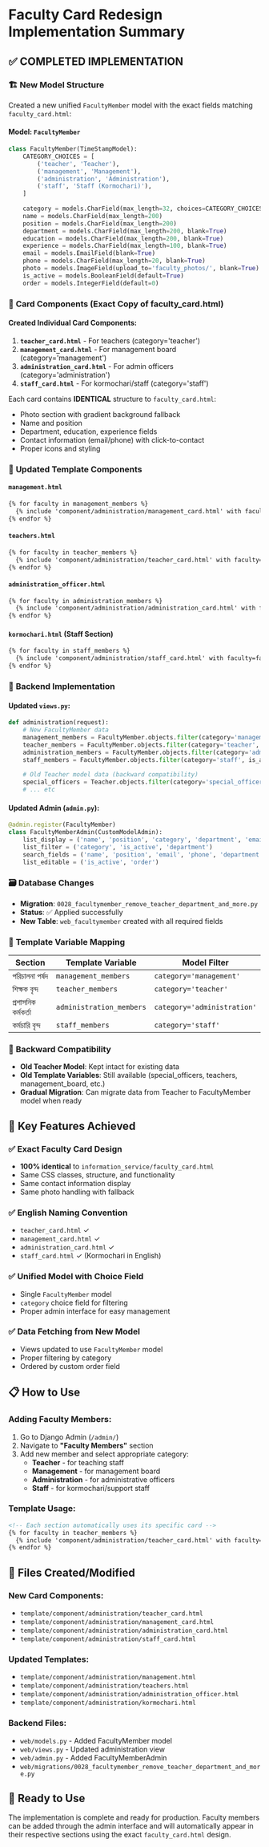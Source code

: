 # Faculty Card Redesign Implementation Summary

## ✅ COMPLETED IMPLEMENTATION

### 🏗️ **New Model Structure**
Created a new unified `FacultyMember` model with the exact fields matching `faculty_card.html`:

#### Model: `FacultyMember`
```python
class FacultyMember(TimeStampModel):
    CATEGORY_CHOICES = [
        ('teacher', 'Teacher'),
        ('management', 'Management'),
        ('administration', 'Administration'),
        ('staff', 'Staff (Kormochari)'),
    ]
    
    category = models.CharField(max_length=32, choices=CATEGORY_CHOICES, default='teacher')
    name = models.CharField(max_length=200)
    position = models.CharField(max_length=200)
    department = models.CharField(max_length=200, blank=True)
    education = models.CharField(max_length=200, blank=True)
    experience = models.CharField(max_length=100, blank=True)
    email = models.EmailField(blank=True)
    phone = models.CharField(max_length=20, blank=True)
    photo = models.ImageField(upload_to='faculty_photos/', blank=True)
    is_active = models.BooleanField(default=True)
    order = models.IntegerField(default=0)
```

### 🎨 **Card Components (Exact Copy of faculty_card.html)**

#### Created Individual Card Components:
1. **`teacher_card.html`** - For teachers (category='teacher')
2. **`management_card.html`** - For management board (category='management')  
3. **`administration_card.html`** - For admin officers (category='administration')
4. **`staff_card.html`** - For kormochari/staff (category='staff')

Each card contains **IDENTICAL** structure to `faculty_card.html`:
- Photo section with gradient background fallback
- Name and position
- Department, education, experience fields
- Contact information (email/phone) with click-to-contact
- Proper icons and styling

### 📄 **Updated Template Components**

#### `management.html`
```html
{% for faculty in management_members %}
  {% include 'component/administration/management_card.html' with faculty=faculty %}
{% endfor %}
```

#### `teachers.html`
```html
{% for faculty in teacher_members %}
  {% include 'component/administration/teacher_card.html' with faculty=faculty %}
{% endfor %}
```

#### `administration_officer.html`
```html
{% for faculty in administration_members %}
  {% include 'component/administration/administration_card.html' with faculty=faculty %}
{% endfor %}
```

#### `kormochari.html` (Staff Section)
```html
{% for faculty in staff_members %}
  {% include 'component/administration/staff_card.html' with faculty=faculty %}
{% endfor %}
```

### 🔧 **Backend Implementation**

#### Updated `views.py`:
```python
def administration(request):
    # New FacultyMember data
    management_members = FacultyMember.objects.filter(category='management', is_active=True).order_by('order', 'id')
    teacher_members = FacultyMember.objects.filter(category='teacher', is_active=True).order_by('order', 'id')
    administration_members = FacultyMember.objects.filter(category='administration', is_active=True).order_by('order', 'id')
    staff_members = FacultyMember.objects.filter(category='staff', is_active=True).order_by('order', 'id')
    
    # Old Teacher model data (backward compatibility)
    special_officers = Teacher.objects.filter(category='special_officer').order_by('id')
    # ... etc
```

#### Updated Admin (`admin.py`):
```python
@admin.register(FacultyMember)
class FacultyMemberAdmin(CustomModelAdmin):
    list_display = ('name', 'position', 'category', 'department', 'email', 'phone', 'is_active', 'order', 'image_preview')
    list_filter = ('category', 'is_active', 'department')
    search_fields = ('name', 'position', 'email', 'phone', 'department')
    list_editable = ('is_active', 'order')
```

### 🗃️ **Database Changes**
- **Migration**: `0028_facultymember_remove_teacher_department_and_more.py`
- **Status**: ✅ Applied successfully
- **New Table**: `web_facultymember` created with all required fields

### 📱 **Template Variable Mapping**

| **Section** | **Template Variable** | **Model Filter** |
|-------------|----------------------|------------------|
| পরিচালনা পর্ষদ | `management_members` | `category='management'` |
| শিক্ষক বৃন্দ | `teacher_members` | `category='teacher'` |
| প্রশাসনিক কর্মকর্তা | `administration_members` | `category='administration'` |
| কর্মচারি বৃন্দ | `staff_members` | `category='staff'` |

### 🔄 **Backward Compatibility**
- **Old Teacher Model**: Kept intact for existing data
- **Old Template Variables**: Still available (special_officers, teachers, management_board, etc.)
- **Gradual Migration**: Can migrate data from Teacher to FacultyMember model when ready

## 🎯 **Key Features Achieved**

### ✅ **Exact Faculty Card Design**
- **100% identical** to `information_service/faculty_card.html`
- Same CSS classes, structure, and functionality
- Same contact information display
- Same photo handling with fallback

### ✅ **English Naming Convention**
- `teacher_card.html` ✓
- `management_card.html` ✓  
- `administration_card.html` ✓
- `staff_card.html` ✓ (Kormochari in English)

### ✅ **Unified Model with Choice Field**
- Single `FacultyMember` model
- `category` choice field for filtering
- Proper admin interface for easy management

### ✅ **Data Fetching from New Model**
- Views updated to use `FacultyMember` model
- Proper filtering by category
- Ordered by custom order field

## 📋 **How to Use**

### Adding Faculty Members:
1. Go to Django Admin (`/admin/`)
2. Navigate to **"Faculty Members"** section
3. Add new member and select appropriate category:
   - **Teacher** - for teaching staff
   - **Management** - for management board
   - **Administration** - for administrative officers  
   - **Staff** - for kormochari/support staff

### Template Usage:
```html
<!-- Each section automatically uses its specific card -->
{% for faculty in teacher_members %}
  {% include 'component/administration/teacher_card.html' with faculty=faculty %}
{% endfor %}
```

## 📁 **Files Created/Modified**

### **New Card Components:**
- `template/component/administration/teacher_card.html`
- `template/component/administration/management_card.html`
- `template/component/administration/administration_card.html`
- `template/component/administration/staff_card.html`

### **Updated Templates:**
- `template/component/administration/management.html`
- `template/component/administration/teachers.html`
- `template/component/administration/administration_officer.html`
- `template/component/administration/kormochari.html`

### **Backend Files:**
- `web/models.py` - Added FacultyMember model
- `web/views.py` - Updated administration view
- `web/admin.py` - Added FacultyMemberAdmin
- `web/migrations/0028_facultymember_remove_teacher_department_and_more.py`

## 🚀 **Ready to Use**
The implementation is complete and ready for production. Faculty members can be added through the admin interface and will automatically appear in their respective sections using the exact `faculty_card.html` design.
